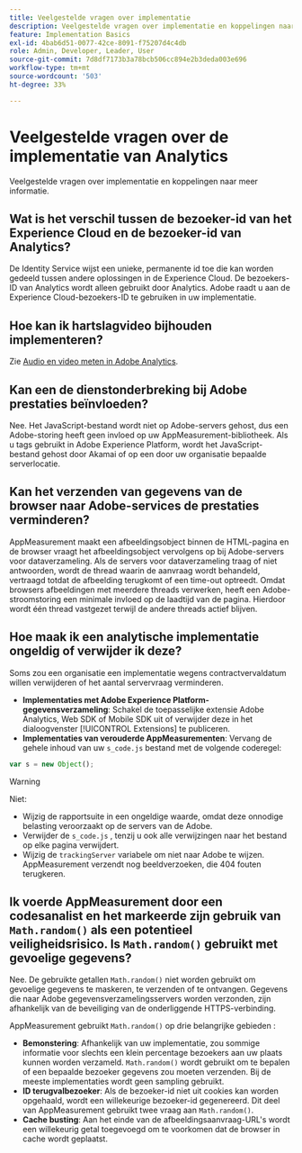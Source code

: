 ```yaml
---
title: Veelgestelde vragen over implementatie
description: Veelgestelde vragen over implementatie en koppelingen naar meer informatie.
feature: Implementation Basics
exl-id: 4bab6d51-0077-42ce-8091-f75207d4c4db
role: Admin, Developer, Leader, User
source-git-commit: 7d8df7173b3a78bcb506cc894e2b3deda003e696
workflow-type: tm+mt
source-wordcount: '503'
ht-degree: 33%

---
```


# Veelgestelde vragen over de implementatie van Analytics

Veelgestelde vragen over implementatie en koppelingen naar meer informatie.

## Wat is het verschil tussen de bezoeker-id van het Experience Cloud en de bezoeker-id van Analytics?

De Identity Service wijst een unieke, permanente id toe die kan worden gedeeld tussen andere oplossingen in de Experience Cloud. De bezoekers-ID van Analytics wordt alleen gebruikt door Analytics. Adobe raadt u aan de Experience Cloud-bezoekers-ID te gebruiken in uw implementatie.

## Hoe kan ik hartslagvideo bijhouden implementeren?

Zie [Audio en video meten in Adobe Analytics](https://experienceleague.adobe.com/docs/media-analytics/using/media-overview.html?lang=nl-NL).

## Kan een de dienstonderbreking bij Adobe prestaties beïnvloeden?

Nee. Het JavaScript-bestand wordt niet op Adobe-servers gehost, dus een Adobe-storing heeft geen invloed op uw AppMeasurement-bibliotheek. Als u tags gebruikt in Adobe Experience Platform, wordt het JavaScript-bestand gehost door Akamai of op een door uw organisatie bepaalde serverlocatie.

## Kan het verzenden van gegevens van de browser naar Adobe-services de prestaties verminderen?

AppMeasurement maakt een afbeeldingsobject binnen de HTML-pagina en de browser vraagt het afbeeldingsobject vervolgens op bij Adobe-servers voor dataverzameling. Als de servers voor dataverzameling traag of niet antwoorden, wordt de thread waarin de aanvraag wordt behandeld, vertraagd totdat de afbeelding terugkomt of een time-out optreedt. Omdat browsers afbeeldingen met meerdere threads verwerken, heeft een Adobe-stroomstoring een minimale invloed op de laadtijd van de pagina. Hierdoor wordt één thread vastgezet terwijl de andere threads actief blijven.

## Hoe maak ik een analytische implementatie ongeldig of verwijder ik deze?

Soms zou een organisatie een implementatie wegens contractvervaldatum willen verwijderen of het aantal servervraag verminderen.

* **Implementaties met Adobe Experience Platform-gegevensverzameling**: Schakel de toepasselijke extensie Adobe Analytics, Web SDK of Mobile SDK uit of verwijder deze in het dialoogvenster [!UICONTROL Extensions] te publiceren.
* **Implementaties van verouderde AppMeasurementen**: Vervang de gehele inhoud van uw `s_code.js` bestand met de volgende coderegel:

```js
var s = new Object();
```

>[!WARNING]
>
>Niet:
>
>* Wijzig de rapportsuite in een ongeldige waarde, omdat deze onnodige belasting veroorzaakt op de servers van de Adobe.
>* Verwijder de `s_code.js` , tenzij u ook alle verwijzingen naar het bestand op elke pagina verwijdert.
>* Wijzig de `trackingServer` variabele om niet naar Adobe te wijzen. AppMeasurement verzendt nog beeldverzoeken, die 404 fouten terugkeren.

## Ik voerde AppMeasurement door een codesanalist en het markeerde zijn gebruik van `Math.random()` als een potentieel veiligheidsrisico. Is `Math.random()` gebruikt met gevoelige gegevens?

Nee. De gebruikte getallen `Math.random()` niet worden gebruikt om gevoelige gegevens te maskeren, te verzenden of te ontvangen. Gegevens die naar Adobe gegevensverzamelingsservers worden verzonden, zijn afhankelijk van de beveiliging van de onderliggende HTTPS-verbinding. <!-- AN-173590 -->

AppMeasurement gebruikt `Math.random()` op drie belangrijke gebieden :

* **Bemonstering**: Afhankelijk van uw implementatie, zou sommige informatie voor slechts een klein percentage bezoekers aan uw plaats kunnen worden verzameld. `Math.random()` wordt gebruikt om te bepalen of een bepaalde bezoeker gegevens zou moeten verzenden. Bij de meeste implementaties wordt geen sampling gebruikt.
* **ID terugvalbezoeker**: Als de bezoeker-id niet uit cookies kan worden opgehaald, wordt een willekeurige bezoeker-id gegenereerd. Dit deel van AppMeasurement gebruikt twee vraag aan `Math.random()`.
* **Cache busting**: Aan het einde van de afbeeldingsaanvraag-URL&#39;s wordt een willekeurig getal toegevoegd om te voorkomen dat de browser in cache wordt geplaatst.
